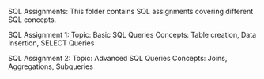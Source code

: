 SQL Assignments:
This folder contains SQL assignments covering different SQL concepts.

SQL Assignment 1:
Topic: Basic SQL Queries
Concepts: Table creation, Data Insertion, SELECT Queries

SQL Assignment 2:
Topic: Advanced SQL Queries
Concepts: Joins, Aggregations, Subqueries
